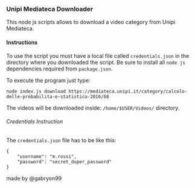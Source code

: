 ### Unipi Mediateca Downloader
This node js scripts allows to download a video category from Unipi Mediateca.

#### Instructions

To use the script you must have a local file called `credentials.json` in the directory where you downloaded the script.
Be sure to install all `node js` dependencies required from `package.json`. 

To execute the program just type:
```
node index.js download https://mediateca.unipi.it/category/calcolo-delle-probabilita-e-statistica-2016/68
```

The videos will be downloaded inside: `/home/$USER/Videos/` directory.

###### Credentials Instruction
The `credentials.json` file has to be like this:
```
{
    "username": "m.rossi",
    "password": "secret_duper_password"
}
```

made by @gabryon99
